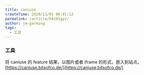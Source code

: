 ```yaml
---
title: caniuse
createTime: 2020/11/01 06:41:12
permalink: /article/h4z91gyz/
author: jm-garming
tags:
  - 工具
---
```


### 工具

将 caniuse 的 feature 结果，以图片或者 iframe 的形式，嵌入到站点。
[https://caniuse.bitsofco.de/](https://caniuse.bitsofco.de/)
